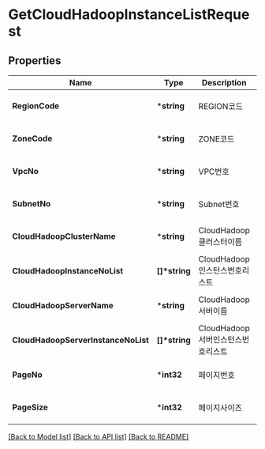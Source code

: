 # GetCloudHadoopInstanceListRequest

## Properties
Name | Type | Description | Notes
------------ | ------------- | ------------- | -------------
**RegionCode** | ***string** | REGION코드 | [optional] [default to null]
**ZoneCode** | ***string** | ZONE코드 | [optional] [default to null]
**VpcNo** | ***string** | VPC번호 | [optional] [default to null]
**SubnetNo** | ***string** | Subnet번호 | [optional] [default to null]
**CloudHadoopClusterName** | ***string** | CloudHadoop클러스터이름 | [optional] [default to null]
**CloudHadoopInstanceNoList** | **[]\*string** | CloudHadoop인스턴스번호리스트 | [optional] [default to null]
**CloudHadoopServerName** | ***string** | CloudHadoop서버이름 | [optional] [default to null]
**CloudHadoopServerInstanceNoList** | **[]\*string** | CloudHadoop서버인스턴스번호리스트 | [optional] [default to null]
**PageNo** | ***int32** | 페이지번호 | [optional] [default to null]
**PageSize** | ***int32** | 페이지사이즈 | [optional] [default to null]

[[Back to Model list]](../README.md#documentation-for-models) [[Back to API list]](../README.md#documentation-for-api-endpoints) [[Back to README]](../README.md)


